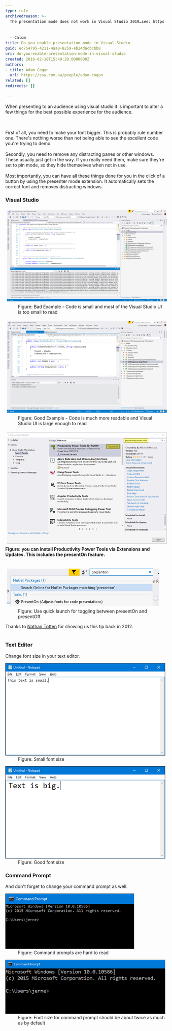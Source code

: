 ```yaml
---
type: rule
archivedreason: >-
  The presentation mode does not work in Visual Studio 2019…see: https://www.reddit.com/r/VisualStudio/comments/gw7ckm/visual_studio_2019_presentation_mode/ You are now leaving SSW


  - Calum
title: Do you enable presentation mode in Visual Studio
guid: ec754795-4211-4aa8-8259-eb14dacbcbb8
uri: do-you-enable-presentation-mode-in-visual-studio
created: 2016-02-18T15:49:20.0000000Z
authors:
- title: Adam Cogan
  url: https://ssw.com.au/people/adam-cogan
related: []
redirects: []

---
```



<div>​​​When presenting to an audience using visual studio it is important to alter a few things for the best possible experience for the audience.<br></div>
<br><excerpt class='endintro'></excerpt><br>
<p></p><div><div>First of all, you need to make your font bigger. This is probably rule number one. There's nothing worse than not being able to see the excellent code you're trying to demo.<br></div><div> 
      <br> 
   </div>Secondly, you need to remove any distracting panes or other windows. These usually just get in the way. If you really need them, make sure they're set to pin mode, so they hide themselves when not in use.</div><div> 
   <br> 
</div><div>Most importantly, you can have all these things done for you in the click of a button by using the presenter mode extension. It automatically sets the correct font and removes distracting windows.</div><h3 class="ssw15-rteElement-H3">Visual Studio</h3><dl class="badImage"><dt> <img src="present_off.png" alt="present_off.png" style="margin:5px;width:808px;" /> <br></dt><dd>Figure: Bad Example - Code is small and most of the Visual Studio UI is too small to read<br></dd></dl><dl class="goodImage"><dt> <img src="present_on.png" alt="present_on.png" style="margin:5px;width:808px;" /> <br></dt><dd>Figure: Good Example - Code is much more readable and Visual Studio UI is large enough to read​<br></dd></dl><div><strong><img src="install.png" alt="install.png" style="margin:5px;width:808px;" /><br></strong></div><div><strong>Figure: you can install Productivity Power Tools via Extensions and Updates. This includes the presentOn feature.</strong></div><div> 
   <br> 
</div><dl class="image"><dt> <img src="quick_launch.png" alt="quick_launch.png" style="margin:5px;" /> <br></dt><dd>Figure: Use quick launch for toggling between presentOn and presentOff. </dd></dl><div>Thanks to <a href="https://ntotten.com/2012/12/12/visual-studio-2012-presentation-mode/" target="_blank">Nathan Totten</a> for showing us this tip back in 2012.</div><div> 
   <br> 
</div><h3 class="ssw15-rteElement-H3">Text Editor</h3><p>Change font size in your text editor.<br></p><dl class="badImage"><dt> <img src="notepad_bad.png" alt="notepad_bad.png" /> </dt><dd>Figure: Small font size<br></dd></dl><dl class="goodImage"><dt> <img src="notepad_good2.png" alt="notepad_good2.png" /> </dt><dd>Figure: Good font size<br></dd></dl><h3 class="ssw15-rteElement-H3">Command Prompt</h3><p>And don't forget to change your command prompt as well.</p><dl class="badImage"><dt> <img src="cmd_bad_2.png" alt="cmd_bad_2.png" /> </dt><dd> Figure: Command prompts are hard to read<br></dd></dl><dl class="goodImage"><dt> <img src="cmd_good_2.png" alt="cmd_good_2.png" /> </dt><dd>Figure: Font size for command prompt should be about twice as much as by default</dd></dl> <br>


